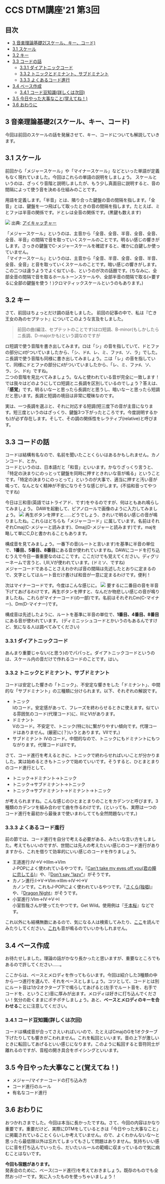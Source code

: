 <!-- omit in toc -->
# CCS DTM講座'21 第3回
<!-- omit in toc -->
## 目次
* [3 音楽理論基礎2(スケール、キー、コード)](#3-音楽理論基礎2スケールキーコード)
* [3.1 スケール](#31-スケール)
* [3.2 キー](#32-キー)
* [3.3 コードの話](#33-コードの話)
	* [3.3.1 ダイアトニックコード](#331-ダイアトニックコード)
	* [3.3.2 トニックとドミナント、サブドミナント](#332-トニックとドミナントサブドミナント)
	* [3.3.3 よくあるコード進行](#333-よくあるコード進行)
* [3.4 ベース作成](#34-ベース作成)
	* [3.4.1 コード豆知識(詳しくは次回)](#341-コード豆知識詳しくは次回)
* [3.5 今日やった大事なこと(覚えてね！)](#35-今日やった大事なこと覚えてね)
* [3.6 おわりに](#36-おわりに)

## 3 音楽理論基礎2(スケール、キー、コード)
今回は前回のスケールの話を発展させて、キー、コードについても解説していきます。
## 3.1 スケール
前回から「メジャースケール」や「マイナースケール」などといった単語が定義もなく現れていました。今回はこれらの単語の説明をしましょう。
スケールというのは、ざっくり音階と説明しましたが、もう少し真面目に説明すると、音の間隔によって使う音を決める仕組みのことです。

用語を定義します。「半音」とは、隣り合った鍵盤の音の間隔を指します。「全音」とは、鍵盤を一つ飛ばして取ったときの音の間隔を指します。たとえば、ミとファは半音の関係です。ドとレは全音の関係です。(黒鍵も数えます)

![](./images/dtm009.png)
出典: [アイキャッチャー](https://ai-catcher.com/)

「メジャースケール」というのは、主音から「全音、全音、半音、全音、全音、全音、半音」の間隔で音を取っていくスケールのことです。明るい感じの響きがします。さっきの鍵盤でC-メジャースケールを確認すると、確かに白鍵しか使っていません。  
「マイナースケール」というのは、主音から「全音、半音、全音、全音、半音、全音、全音」と音を取っていくスケールのことです。暗い感じの響きがします。  
この二つは違うようでよく似ている、というのが次の話題です。(ちなみに、全部全音の間隔で音を取るホールトーンスケールや、全部半音の間隔で取る(=要するに全部の鍵盤を使う！)クロマティックスケールというのもあります。)

## 3.2 キー
さて、前回はちょっとだけ調の話をしました。
前回の記事の中で、私は『亡き王女の為のセプテット』についてこのような言及をしました。
> 前回の曲(編注、セプテットのことです)はロ短調、B-minor(もしかしたらニ長調、D-majorかも)という調なのですが

ロ短調で使う音階を書き出してみます。ロは「シ」の音を指していて、ドとファの部分に♯がついていましたから、「シ、ド♯、レ、ミ、ファ♯、ソ、ラ」でした。  
ニ長調で使う音階も同様に書き出してみましょう。ニは「レ」の音を指していて、同様にドとファの部分に♯がついていましたから、「レ、ミ、ファ♯、ソ、ラ、シ、ド♯」ですね。  
二つの音階を見比べてみましょう。なんと使われている音が完全に一致します！では我々はどのようにしてロ短調とニ長調を区別しているのでしょう？答えは、「**感覚**」です。明るいなーと思ったら長調だと思うし、暗いなーと思ったら短調だと思います。長調と短調の境目は非常に曖昧なのです。

実は、一つ長調を選ぶと、それに対応する短調(短三度下の音が主音になります。短三度というのはざっくり、鍵盤3つ下がったところです。今度説明するかも)が必ず存在します。そして、その調の関係性をレラティブ(relative)と呼びます。

## 3.3 コードの話
コードは結構有名なので、名前を聞いたことくらいはあるかもしれません。カノンコード、とか。  
コードというのは、日本語だと「和音」といいます。かなりざっくり言うと、「特定の決まりにのっとって鍵盤を同時に押すときれいな音が鳴る」ということです。「特定の決まりにのっとって」というのが大事で、適当に押すと汚い音が鳴って、なんとなく精神が不安になりそうな感じがします。(不協和音ってやつですね)

今日は三和音(英語ではトライアド、です)をやるのですが、何はともあれ鳴らしてみましょう。
DAWを起動して、ピアノロールで画像のように入力してみましょう。
![](./images/dtm010.png)
再生ボタンを押すと……どうでしょう、きれいで明るい感じの音が鳴りましたね。これらはどちらも「メジャーコード」に属しています。名前はそれぞれCmaj(C-メジャーと読みます)、Dmaj(D-メジャーと読みます)です。majを略して単にC,Dと書かれることもあります。

構成音を見てみましょう。一番下の音(ルートと言います)を基準に半音の単位で、**1番目、5番目、8番目**にある音が使われていますね。DAWにコードを打ち込むうえで今日一番重要なのはここです。ここだけでも覚えてください。ディグリーネームで言うと、I,III,Vが使われています。(ドミソ、ですね)  
メジャーコードであることさえわかれば音の間隔は先述したとおりに定まるので、文字としてはルート音だけ書けば和音が一意に定まるわけです。便利！

次はマイナーコードです。今度はこんな感じに。
![](./images/dtm011.png)
要するに二番目の音を半音下げてあげるわけです。再生ボタンを押すと、なんだか物悲しい感じの音が鳴りましたね。これらがマイナーコード(の一部)です。名前はそれぞれCm(C-マイナー)、Dm(D-マイナー)です。

構成音は先述したように、ルートを基準に半音の単位で、**1番目、4番目、8番目**にある音が使われています。
(ディミニッシュコードとかいうのもあるんですけど、気になる人は調べてみてください)
### 3.3.1 ダイアトニックコード
あんまり重要じゃない(と思う)のでパパっと。ダイアトニックコードというのは、スケール内の音だけで作れるコードのことです。はい。

### 3.3.2 トニックとドミナント、サブドミナント

コードは安定した響きの「トニック」、不安定な響きをした「ドミナント」、中間的な「サブドミナント」の三種類に分けられます。以下、それぞれの解説です。
* トニック  
Iのコード。安定感があって、フレーズを終わらせるときに使えます。似ている雰囲気のコード(代理コード)に、IIIとVIがあります。
* ドミナント  
Vのコード。不安定で、トニック(特にI)に繋がりやすい傾向です。代理コードはありません。(厳密に(？)いうとあります。VIIです。)
* サブドミナント
IVのコード。中間的なので、トニックにもドミナントにもつながります。代理コードはIIです。

さて、コード進行を考えるときに、トニックで終わらせればいいことが分かりました。実は始めるときもトニックで始めていいです。そうすると、ひとまとまりのコード進行として、
* トニック→ドミナント→トニック
* トニック→サブドミナント→トニック
* トニック→サブドミナント→ドミナント→トニック

が考えられますね。こんな感じのひとまとまりのことをカデンツと呼びます。3種類のカデンツを組み合わせて曲を作るわけです。(といっても、実際は一つのコード進行を最初から最後まで使いまわしてても全然問題ないです。)

### 3.3.3 よくあるコード進行 
前の節では、コード進行を自分で考える必要がある、みたいな言い方をしました。考えてもいいのですが、世間には先人の考えたいい感じのコード進行がありますから、これを借りて効率的にいい感じのコードを作りましょう。

* 王道進行:IV→V→IIIm→VIm  
J-POPによく使われているやつです。『[Can't take my eyes off you(君の瞳に恋してる)](https://www.youtube.com/watch?v=Cc1QzIWWIrc)』や、『[Don't say "lazy"](https://www.youtube.com/watch?v=5CSNv9MNEC4)』がそうです。
* カノン進行:I→V→VIm→IIIm→IV→I→V  
カノンです。これもJ-POPによく使われているやつです。『[さくら(独唱)](https://www.youtube.com/watch?v=p_2F2lKV9uA)』や、『[Dragon Night](https://www.youtube.com/watch?v=gsVGf1T2Hfs)』がそうです。
* 小室進行:VIm→IV→V→I  
小室哲哉さんが使ってたやつです。Get Wild。使用例は『[千本桜](https://www.youtube.com/watch?v=shs0rAiwsGQ)』などです。

これ以外にも結構無数にあるので、気になる人は検索してみたり、[ここ](https://trap.jp/post/562/)を読んでみたりしてください。[これ](https://www.youtube.com/watch?v=tE-b4nvusB8)も音が鳴るのでいいかもしれません。

## 3.4 ベース作成
お待たせしました。理論の話がかなり長かったと思いますが、重要なところでもあるので許してください……。

ここからは、ベースとメロディを作ってもらいます。今回は紹介した3種類の中から一つ進行を選んで、それをベースとしましょう。コツとして、コードとは別にルート音は1か2オクターブ下で鳴らしてあげると(左手でルート音を、右手でコードを、ということ)音に厚みが出ます。メロディは好きに打ち込んでください！気分の赴くままにポチポチしましょう。あと、**ベースとメロディのキーを合わせる**ことに注意してください。

### 3.4.1 コード豆知識(詳しくは次回)
コードは構成音が合ってさえいればいいので、たとえばCmajのGを1オクターブ下げたりしても響きがこわれません。これを転回といいます。音の上下が激しいときに転回してあげるといい感じになります。このように転回すると音符同士が離れるのですが、音程の開き具合をボイシングといいます。

## 3.5 今日やった大事なこと(覚えてね！)
* メジャー/マイナーコードの打ち込み方
* コード進行のルール
* 有名なコード進行

## 3.6 おわりに
おつかれさまでした。今回は本当に長かったですね。さて、今回の内容はかなり重要です。重要だけど、実際にDTMをしているときは「今日やった大事なこと」に掲載されていることくらいしか考えていません。ので、よくわかんないな～と思ったら最低限以外は忘れてしまってもさして問題はありません。気持ちいい感じに音を打ち込んでいったら、だいたいルールの範疇に収まっているので気に病むことはないです。

**今回も宿題があります。**  
発表会のために、ベース(コード進行)を考えておきましょう。既存のものでも全然おっけーです。気に入ったものを使っちゃいましょう！